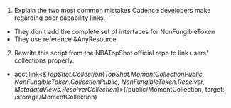1. Explain the two most common mistakes Cadence developers make regarding poor capability links.

- They don't add the complete set of interfaces for NonFungibleToken
- They use reference &AnyResource

2. Rewrite this script from the NBATopShot official repo to link users' collections properly.

- acct.link<_&TopShot.Collection_{_TopShot.MomentCollectionPublic, NonFungibleToken.CollectionPublic, NonFungibleToken.Receiver, MetadataViews.ResolverCollection_}>(/public/MomentCollection, target: /storage/MomentCollection)
